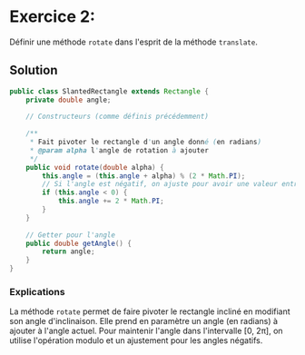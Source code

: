 # Exercice 2:

Définir une méthode `rotate` dans l'esprit de la méthode `translate`.

## Solution

```java
public class SlantedRectangle extends Rectangle {
    private double angle;
    
    // Constructeurs (comme définis précédemment)
    
    /**
     * Fait pivoter le rectangle d'un angle donné (en radians)
     * @param alpha l'angle de rotation à ajouter
     */
    public void rotate(double alpha) {
        this.angle = (this.angle + alpha) % (2 * Math.PI);
        // Si l'angle est négatif, on ajuste pour avoir une valeur entre 0 et 2π
        if (this.angle < 0) {
            this.angle += 2 * Math.PI;
        }
    }
    
    // Getter pour l'angle
    public double getAngle() {
        return angle;
    }
}
```
### Explications

La méthode `rotate` permet de faire pivoter le rectangle incliné en modifiant son angle d'inclinaison. Elle prend en paramètre un angle (en radians) à ajouter à l'angle actuel. Pour maintenir l'angle dans l'intervalle [0, 2π], on utilise l'opération modulo et un ajustement pour les angles négatifs.